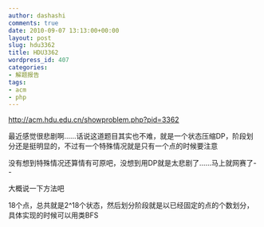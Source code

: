 ```yaml
---
author: dashashi
comments: true
date: 2010-09-07 13:13:00+00:00
layout: post
slug: hdu3362
title: HDU3362
wordpress_id: 407
categories:
- 解题报告
tags:
- acm
- php
---
```


http://acm.hdu.edu.cn/showproblem.php?pid=3362

  


最近感觉很悲剧啊……话说这道题目其实也不难，就是一个状态压缩DP，阶段划分还是挺明显的，不过有一个特殊情况就是只有一个点的时候要注意

没有想到特殊情况还算情有可原吧，没想到用DP就是太悲剧了……马上就网赛了- -

大概说一下方法吧

18个点，总共就是2^18个状态，然后划分阶段就是以已经固定的点的个数划分，具体实现的时候可以用类BFS  







